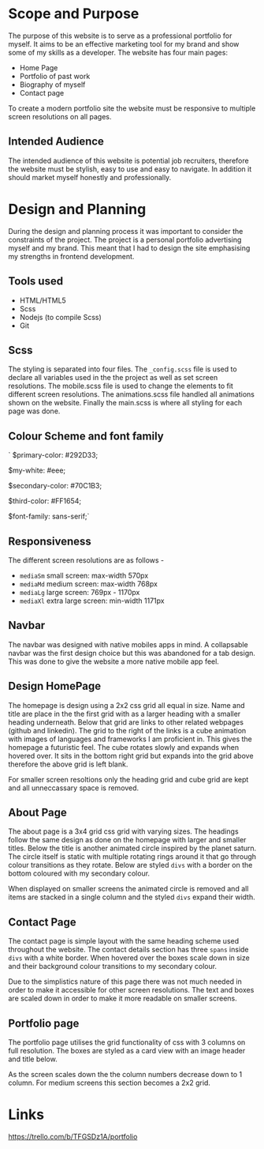 # Scope and Purpose

The purpose of this website is to serve as a professional portfolio for myself. It aims to be an effective marketing tool for my brand and show some of my skills as a developer. The website has four main pages:

- Home Page
- Portfolio of past work
- Biography of myself
- Contact page

To create a modern portfolio site the website must be responsive to multiple screen resolutions on all pages.

## Intended Audience

The intended audience of this website is potential job recruiters, therefore the website must be stylish, easy to use and easy to navigate. In addition it should market myself honestly and professionally.

# Design and Planning

During the design and planning process it was important to consider the constraints of the project. The project is a personal portfolio advertising myself and my brand. This meant that I had to design the site emphasising my strengths in frontend development.

## Tools used

- HTML/HTML5
- Scss
- Nodejs (to compile Scss)
- Git

## Scss

The styling is separated into four files. The `_config.scss` file is used to declare all variables used in the the project as well as set screen resolutions. The mobile.scss file is used to change the elements to fit different screen resolutions. The animations.scss file handled all animations shown on the website. Finally the main.scss is where all styling for each page was done.

## Colour Scheme and font family

`
\$primary-color: #292D33;

\$my-white: #eee;

\$secondary-color: #70C1B3;

\$third-color: #FF1654;

\$font-family: sans-serif;`

## Responsiveness

The different screen resolutions are as follows -

- `mediaSm` small screen: max-width 570px
- `mediaMd` medium screen: max-width 768px
- `mediaLg` large screen: 769px - 1170px
- `mediaXl` extra large screen: min-width 1171px

## Navbar

The navbar was designed with native mobiles apps in mind. A collapsable navbar was the first design choice but this was abandoned for a tab design. This was done to give the website a more native mobile app feel.

## Design HomePage

The homepage is design using a 2x2 css grid all equal in size. Name and title are place in the the first grid with as a larger heading with a smaller heading underneath. Below that grid are links to other related webpages (github and linkedin). The grid to the right of the links is a cube animation with images of languages and frameworks I am proficient in. This gives the homepage a futuristic feel. The cube rotates slowly and expands when hovered over. It sits in the bottom right grid but expands into the grid above therefore the above grid is left blank.

For smaller screen resoltions only the heading grid and cube grid are kept and all unneccassary space is removed.

## About Page

The about page is a 3x4 grid css grid with varying sizes. The headings follow the same design as done on the homepage with larger and smaller titles. Below the title is another animated circle inspired by the planet saturn. The circle itself is static with multiple rotating rings around it that go through colour transitions as they rotate. Below are styled `divs` with a border on the bottom coloured with my secondary colour.

When displayed on smaller screens the animated circle is removed and all items are stacked in a single column and the styled `divs` expand their width.

## Contact Page

The contact page is simple layout with the same heading scheme used throughout the website. The contact details section has three `spans` inside `divs` with a white border. When hovered over the boxes scale down in size and their background colour transitions to my secondary colour.

Due to the simplistics nature of this page there was not much needed in order to make it accessible for other screen resolutions. The text and boxes are scaled down in order to make it more readable on smaller screens.

## Portfolio page

The portfolio page utilises the grid functionality of css with 3 columns on full resolution. The boxes are styled as a card view with an image header and title below.

As the screen scales down the the column numbers decrease down to 1 column. For medium screens this section becomes a 2x2 grid.

# Links

https://trello.com/b/TFGSDz1A/portfolio
